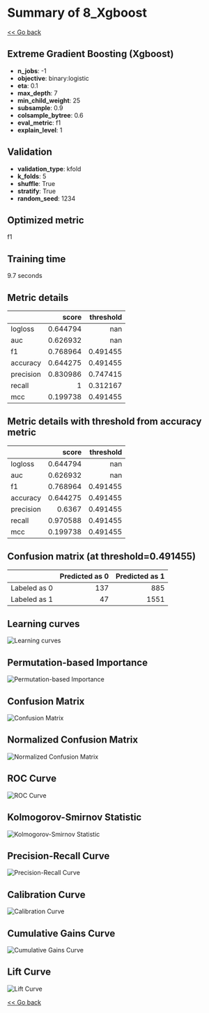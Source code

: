 # Summary of 8_Xgboost

[<< Go back](../README.md)


## Extreme Gradient Boosting (Xgboost)
- **n_jobs**: -1
- **objective**: binary:logistic
- **eta**: 0.1
- **max_depth**: 7
- **min_child_weight**: 25
- **subsample**: 0.9
- **colsample_bytree**: 0.6
- **eval_metric**: f1
- **explain_level**: 1

## Validation
 - **validation_type**: kfold
 - **k_folds**: 5
 - **shuffle**: True
 - **stratify**: True
 - **random_seed**: 1234

## Optimized metric
f1

## Training time

9.7 seconds

## Metric details
|           |    score |   threshold |
|:----------|---------:|------------:|
| logloss   | 0.644794 |  nan        |
| auc       | 0.626932 |  nan        |
| f1        | 0.768964 |    0.491455 |
| accuracy  | 0.644275 |    0.491455 |
| precision | 0.830986 |    0.747415 |
| recall    | 1        |    0.312167 |
| mcc       | 0.199738 |    0.491455 |


## Metric details with threshold from accuracy metric
|           |    score |   threshold |
|:----------|---------:|------------:|
| logloss   | 0.644794 |  nan        |
| auc       | 0.626932 |  nan        |
| f1        | 0.768964 |    0.491455 |
| accuracy  | 0.644275 |    0.491455 |
| precision | 0.6367   |    0.491455 |
| recall    | 0.970588 |    0.491455 |
| mcc       | 0.199738 |    0.491455 |


## Confusion matrix (at threshold=0.491455)
|              |   Predicted as 0 |   Predicted as 1 |
|:-------------|-----------------:|-----------------:|
| Labeled as 0 |              137 |              885 |
| Labeled as 1 |               47 |             1551 |

## Learning curves
![Learning curves](learning_curves.png)

## Permutation-based Importance
![Permutation-based Importance](permutation_importance.png)
## Confusion Matrix

![Confusion Matrix](confusion_matrix.png)


## Normalized Confusion Matrix

![Normalized Confusion Matrix](confusion_matrix_normalized.png)


## ROC Curve

![ROC Curve](roc_curve.png)


## Kolmogorov-Smirnov Statistic

![Kolmogorov-Smirnov Statistic](ks_statistic.png)


## Precision-Recall Curve

![Precision-Recall Curve](precision_recall_curve.png)


## Calibration Curve

![Calibration Curve](calibration_curve_curve.png)


## Cumulative Gains Curve

![Cumulative Gains Curve](cumulative_gains_curve.png)


## Lift Curve

![Lift Curve](lift_curve.png)



[<< Go back](../README.md)
